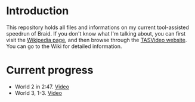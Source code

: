 Introduction
============

This repository holds all files and informations on my current tool-assisted speedrun of Braid. If you don't know what I'm talking about, you can first visit the [Wikipedia page](http://en.wikipedia.org/wiki/Tool-assisted_speedrun), and then browse through the [TASVideo website](http://tasvideos.org/). You can go to the Wiki for detailed information.

Current progress
================

- World 2 in 2:47. [Video](http://dl.dropbox.com/u/57820665/braid_world2.mkv)
- World 3, 1-3. [Video](http://dl.dropbox.com/u/57820665/braid_3-123.mkv)